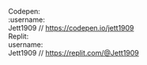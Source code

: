 Codepen: </br>
:username:</br>
    Jett1909 // https://codepen.io/jett1909</br>
Replit:</br>
  username:</br>
    Jett1909 // https://replit.com/@Jett1909
